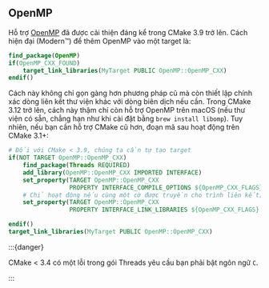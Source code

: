 ## OpenMP

Hỗ trợ [OpenMP] đã được cải thiện đáng kể trong CMake 3.9 trở lên. Cách hiện đại (Modern™) để thêm OpenMP vào một target là:

```cmake
find_package(OpenMP)
if(OpenMP_CXX_FOUND)
    target_link_libraries(MyTarget PUBLIC OpenMP::OpenMP_CXX)
endif()
```

Cách này không chỉ gọn gàng hơn phương pháp cũ mà còn thiết lập chính xác dòng liên kết thư viện khác với dòng biên dịch nếu cần. Trong CMake 3.12 trở lên, cách này thậm chí còn hỗ trợ OpenMP trên macOS (nếu thư viện có sẵn, chẳng hạn như khi cài đặt bằng `brew install libomp`). Tuy nhiên, nếu bạn cần hỗ trợ CMake cũ hơn, đoạn mã sau hoạt động trên CMake 3.1+:

```cmake
# Đối với CMake < 3.9, chúng ta cần tự tạo target
if(NOT TARGET OpenMP::OpenMP_CXX)
    find_package(Threads REQUIRED)
    add_library(OpenMP::OpenMP_CXX IMPORTED INTERFACE)
    set_property(TARGET OpenMP::OpenMP_CXX
                 PROPERTY INTERFACE_COMPILE_OPTIONS ${OpenMP_CXX_FLAGS})
    # Chỉ hoạt động nếu cùng một cờ được truyền cho trình liên kết; nếu không, hãy sử dụng CMake 3.9+ (Intel, AppleClang)
    set_property(TARGET OpenMP::OpenMP_CXX
                 PROPERTY INTERFACE_LINK_LIBRARIES ${OpenMP_CXX_FLAGS} Threads::Threads)

endif()
target_link_libraries(MyTarget PUBLIC OpenMP::OpenMP_CXX)
```

:::{danger}

CMake < 3.4 có một lỗi trong gói Threads yêu cầu bạn phải bật ngôn ngữ `C`.

:::

[openmp]: https://cmake.org/cmake/help/latest/module/FindOpenMP.html
